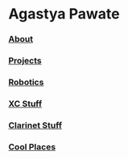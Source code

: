 # Agastya Pawate
### [About](https://apawate.github.io/about)
### [Projects](https://apawate.github.io/projects)
### [Robotics](https://apawate.github.io/robotics)
### [XC Stuff](https://apawate.github.io/xc)
### [Clarinet Stuff](https://apawate.github.io/clarinet)
### [Cool Places](https://apawate.github.io/places)
